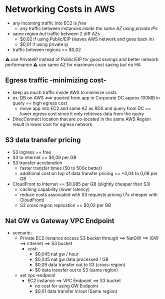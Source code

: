 # Networking Costs in AWS

* any incoming traffic into EC2 is *free*
  * any traffic between instances *inside the same AZ using private IPs*
* same region *but* traffic between 2 diff AZs
  * $0,02 if using Public/EIP (leaves AWS network and goes back in)
  * $0,01 if using private ip
* traffic between regions == $0,02

⚠️ use PrivateIP instead of Public/EIP for good savings and better network performance
⚠️ use same AZ for maximum cost saving *but* no HA

## Egress traffic -minimizing cost-

* keep as much traffic inside AWS to minimize costs
* ex: DB on AWS <==> queried from app in Corporate DC approx 100MB in query == high egress cost
  * move app into EC2 and same AZ as RDS and query from DC == lower egress cost since it only retrieves data from the query
* DirecConnect location that are co-located in the same AWS Region result in lower cost for egress network

## S3 data transfer pricing

* S3 ingress == free
* S3 to internet == $0,09 per GB
* S3 transfer acceleration
  * faster transfer times (50 to 500x better)
  * additional cost on top of data transfer pricing == +0,04 to 0,08 per GB
* CloudFront to internet == $0,085 per GB (slightly cheaper than S3)
  * caching capability (lower latency)
  * reduce costs associated with S3 requests pricing (7x cheaper with CloudFront)
  * S3 cross region replication == $0,02 per GB

## Nat GW vs Gateway VPC Endpoint

* scenario:
  * Private EC2 instance access S3 bucket through ==> NatGW ==> IGW ==> internet ==> S3 bucket
    * cost:
      * $0,045 nat gw / hour
      * $0,045 nat gw data processed / GB
      * $0,09 data transfer out to S3 (cross-region)
      * $0 data transfer out to S3 (same region)
  * set vpc-endpoint
    * EC2 instance ==> VPC Endpoint ==> S3 bucket
      * no cost for using GW Endpoint
      * $0,01 data transfer in/out (Same region)
